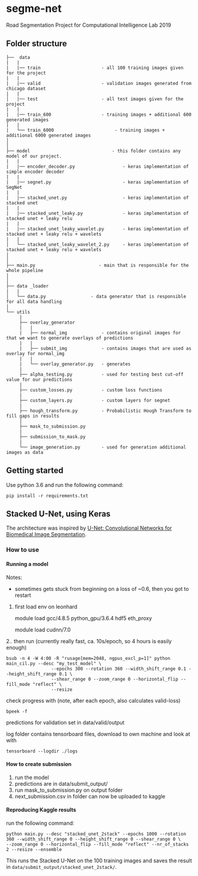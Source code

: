 # segme-net
Road Segmentation Project for Computational Intelligence Lab 2019


## Folder structure

```
├──  data
|   |
|   |── train                       - all 100 training images given for the project
|   |
|   |── valid                       - validation images generated from chicago dataset
|   |   
│   |── test                        - all test images given for the project
|   |
|   |── train_600                   - training images + additional 600 generated images
|   |
|   └── train_6000                       - training images + additional 6000 generated images
│
│
├── model                               - this folder contains any model of our project.
|   |
|   |── encoder_decoder.py                  - keras implementation of simple encoder decoder
|   |
|   |── segnet.py                           - keras implementation of SegNet
|   |
|   |── stacked_unet.py                     - keras implementation of stacked unet
|   |
|   |── stacked_unet_leaky.py               - keras implementation of stacked unet + leaky relu
|   |
|   |── stacked_unet_leaky_wavelet.py       - keras implementation of stacked unet + leaky relu + wavelets
|   |
│   └── stacked_unet_leaky_wavelet_2.py     - keras implementation of stacked unet + leaky relu + wavelets
│
│
├── main.py                        - main that is responsible for the whole pipeline
│ 
│  
├── data _loader
|   | 
│   └── data.py                 - data generator that is responsible for all data handling
│ 
└── utils
     |
     ├── overlay_generator
     |   |
     |   ├── normal_img             - contains original images for that we want to generate overlays of predictions
     |   |
     |   ├── submit_img             - contains images that are used as overlay for normal_img
     |   |
     |   └── overlay_generator.py   - generates 
     |
     ├── alpha_testing.py           - used for testing best cut-off value for our predictions
     |
     ├── custom_losses.py           - custom loss functions
     |
     ├── custom_layers.py           - custom layers for segnet
     |
     ├── hough_transform.py         - Probabilistic Hough Transform to fill gaps in results
     |
     ├── mask_to_submission.py
     |
     ├── submission_to_mask.py
     |
     └── image_generation.py        - used for generation additional images as data
```

## Getting started

Use python 3.6 and run the following command:
```
pip install -r requirements.txt
```

## Stacked U-Net, using Keras

The architecture was inspired by [U-Net: Convolutional Networks for Biomedical Image Segmentation](http://lmb.informatik.uni-freiburg.de/people/ronneber/u-net/).

### How to use

#### Running a model
Notes:
-   sometimes gets stuck from beginning on a loss of ~0.6, then you got to restart

1. first load env on leonhard
    
  
    module load gcc/4.8.5 python_gpu/3.6.4 hdf5 eth_proxy
    
    module load cudnn/7.0

2.. then run (currently really fast, ca. 10s/epoch, so 4 hours is easily enough)

    bsub -n 4 -W 4:00 -R "rusage[mem=2048, ngpus_excl_p=1]" python main_cil.py --desc "my_test_model" \
                     --epochs 300 --rotation 360 --width_shift_range 0.1 --height_shift_range 0.1 \
                     --shear_range 0 --zoom_range 0 --horizontal_flip --fill_mode "reflect" \
                     --resize

check progress with (note, after each epoch, also calculates valid-loss)

    bpeek -f
predictions for validation set in data/valid/output

log folder contains tensorboard files, download to own machine and look at with 
    
    tensorboard --logdir ./logs

#### How to create submission
1. run the model
2. predictions are in data/submit_output/
3. run mask_to_submission.py on output folder
4. next_submission.csv in folder can now be uploaded to kaggle

#### Reproducing Kaggle results

run the following command:

```
python main.py --desc "stacked_unet_2stack" --epochs 1000 --rotation 360 --width_shift_range 0 --height_shift_range 0 --shear_range 0 \
--zoom_range 0 --horizontal_flip --fill_mode "reflect" --nr_of_stacks 2 --resize --ensemble
```

This runs the Stacked U-Net on the 100 training images and saves the result in `data/submit_output/stacked_unet_2stack/`.
